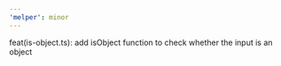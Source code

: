 ```yaml
---
'melper': minor
---
```


feat(is-object.ts): add isObject function to check whether the input is an object
